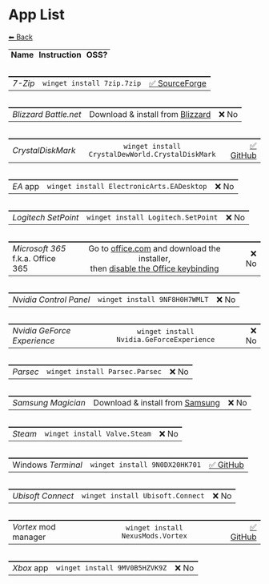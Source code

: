 # App List

[⬅ Back](./README.md)

<style>
	h2 {
		font-size: 1px;
		visibility: hidden;
	}
	table {
		table-layout: fixed;
		width: 100%;
	}
	th {
		padding: 0px 5px;
	}
</style>

| Name | Instruction | OSS? |
|:-----|:-----------:|-----:|

## 7-Zip
| <!-- --> | <!-- --> | <!-- --> |
|:--|:-:|--:|
| _7-Zip_ | `winget install 7zip.7zip` | [✅ SourceForge](https://sourceforge.net/projects/sevenzip/files/) |

## Blizzard Battle.net
| <!-- --> | <!-- --> | <!-- --> |
|:--|:-:|--:|
| _Blizzard Battle.net_ | Download & install from [Blizzard](https://www.blizzard.com/en-us/apps/battle.net/desktop) | ❌ No |

## CrystalDiskMark
| <!-- --> | <!-- --> | <!-- --> |
|:--|:-:|--:|
| _CrystalDiskMark_ | `winget install CrystalDewWorld.CrystalDiskMark` | [✅ GitHub](https://github.com/hiyohiyo/CrystalDiskMark) |

## EA app
| <!-- --> | <!-- --> | <!-- --> |
|:--|:-:|--:|
| _EA_ app | `winget install ElectronicArts.EADesktop` | ❌ No |

## Logitech SetPoint
| <!-- --> | <!-- --> | <!-- --> |
|:--|:-:|--:|
| _Logitech SetPoint_ | `winget install Logitech.SetPoint` | ❌ No |

## Microsoft 365
| <!-- --> | <!-- --> | <!-- --> |
|:--|:-:|--:|
| _Microsoft 365_<br>f.k.a. Office 365 | Go to [office.com](https://www.office.com) and download the installer,<br>then [disable the Office keybinding](https://answers.microsoft.com/en-us/windows/forum/all/windows-10-starts-office-appoffice-apps-constantly/68cba06f-62b9-47d8-950f-17a90ffc5387?page=2) | ❌ No |

## Nvidia Control Panel
| <!-- --> | <!-- --> | <!-- --> |
|:--|:-:|--:|
| _Nvidia Control Panel_ | `winget install 9NF8H0H7WMLT` | ❌ No |

## Nvidia GeForce Experience
| <!-- --> | <!-- --> | <!-- --> |
|:--|:-:|--:|
| _Nvidia GeForce Experience_ | `winget install Nvidia.GeForceExperience` | ❌ No |

## Parsec
| <!-- --> | <!-- --> | <!-- --> |
|:--|:-:|--:|
| _Parsec_ | `winget install Parsec.Parsec` | ❌ No |

## Samsung Magician
| <!-- --> | <!-- --> | <!-- --> |
|:--|:-:|--:|
| _Samsung Magician_ | Download & install from [Samsung](https://www.samsung.com/semiconductor/minisite/ssd/product/consumer/magician/) | ❌ No |

## Steam
| <!-- --> | <!-- --> | <!-- --> |
|:--|:-:|--:|
| _Steam_ | `winget install Valve.Steam` | ❌ No |

## Terminal
| <!-- --> | <!-- --> | <!-- --> |
|:--|:-:|--:|
| Windows _Terminal_ | `winget install 9N0DX20HK701` | [✅ GitHub](https://github.com/Microsoft/Terminal) |

## Ubisoft Connect
| <!-- --> | <!-- --> | <!-- --> |
|:--|:-:|--:|
| _Ubisoft Connect_ | `winget install Ubisoft.Connect` | ❌ No |

## Vortex
| <!-- --> | <!-- --> | <!-- --> |
|:--|:-:|--:|
| _Vortex_ mod manager | `winget install NexusMods.Vortex` | [✅ GitHub](https://github.com/Nexus-Mods/Vortex) |

## Xbox app
| <!-- --> | <!-- --> | <!-- --> |
|:--|:-:|--:|
| _Xbox_ app | `winget install 9MV0B5HZVK9Z` | ❌ No |
